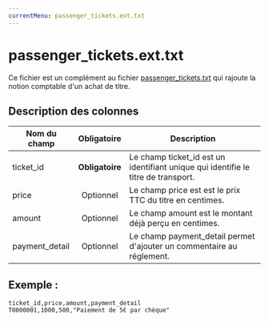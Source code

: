 ```yaml
---
currentMenu: passenger_tickets.ext.txt
---
```


# passenger_tickets.ext.txt

Ce fichier est un complément au fichier [passenger_tickets.txt](passenger_tickets.txt.html) qui rajoute la notion comptable d'un achat de titre.

## Description des colonnes

| Nom du champ   |  Obligatoire    |  Description |
|-----------------|:------------:|----------|
| ticket_id       | **Obligatoire** | Le champ ticket_id est un identifiant unique qui identifie le titre de transport. |
| price           |  Optionnel    | Le champ price est est le prix TTC du titre en centimes. |
| amount          |  Optionnel    | Le champ amount est le montant déjà perçu en centimes.  |
| payment_detail  |  Optionnel    | Le champ payment_detail permet d'ajouter un commentaire au réglement.  |

## Exemple : 
```
ticket_id,price,amount,payment_detail
T0000001,1000,500,"Paiement de 5€ par chèque"
```
